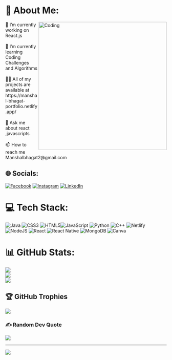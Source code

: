 # 💫 About Me:
<img align="right" alt="Coding" width="400" src="https://github.com/manshal01/manshal01/assets/93897590/f0d4837d-41de-4d9f-a9d8-a9a8e8fe0f13">
🔭 I’m currently working on React.js<br><br>🌱 I’m currently learning Coding Challenges and Algorithms<br><br>👨‍💻 All of my projects are available at https://manshal-bhagat-portfolio.netlify.app/<br><br>💬 Ask me about react ,javascripts<br><br>📫 How to reach me Manshalbhagat2@gmail.com


## 🌐 Socials:
[![Facebook](https://img.shields.io/badge/Facebook-%231877F2.svg?logo=Facebook&logoColor=white)](https://facebook.com/https://www.facebook.com/manshal.bhagat?mibextid=9r9pxo) [![Instagram](https://img.shields.io/badge/Instagram-%23E4405F.svg?logo=Instagram&logoColor=white)](https://instagram.com/https://instagram.com/manshal_bhagat?utm_source=qr&igshid=mznlngnkzwq4mg%3d%3d  ) [![LinkedIn](https://img.shields.io/badge/LinkedIn-%230077B5.svg?logo=linkedin&logoColor=white)](https://linkedin.com/in/https://www.linkedin.com/in/manshal-bhagat-42751420b) 

# 💻 Tech Stack:
![Java](https://img.shields.io/badge/java-%23ED8B00.svg?style=for-the-badge&logo=java&logoColor=white) ![CSS3](https://img.shields.io/badge/css3-%231572B6.svg?style=for-the-badge&logo=css3&logoColor=white) ![HTML5](https://img.shields.io/badge/html5-%23E34F26.svg?style=for-the-badge&logo=html5&logoColor=white)![JavaScript](https://img.shields.io/badge/javascript-%23323330.svg?style=for-the-badge&logo=javascript&logoColor=%23F7DF1E) ![Python](https://img.shields.io/badge/python-3670A0?style=for-the-badge&logo=python&logoColor=ffdd54) ![C++](https://img.shields.io/badge/c++-%2300599C.svg?style=for-the-badge&logo=c%2B%2B&logoColor=white) ![Netlify](https://img.shields.io/badge/netlify-%23000000.svg?style=for-the-badge&logo=netlify&logoColor=#00C7B7) ![NodeJS](https://img.shields.io/badge/node.js-6DA55F?style=for-the-badge&logo=node.js&logoColor=white) ![React](https://img.shields.io/badge/react-%2320232a.svg?style=for-the-badge&logo=react&logoColor=%2361DAFB) ![React Native](https://img.shields.io/badge/react_native-%2320232a.svg?style=for-the-badge&logo=react&logoColor=%2361DAFB) ![MongoDB](https://img.shields.io/badge/MongoDB-%234ea94b.svg?style=for-the-badge&logo=mongodb&logoColor=white) ![Canva](https://img.shields.io/badge/Canva-%2300C4CC.svg?style=for-the-badge&logo=Canva&logoColor=white)
# 📊 GitHub Stats:
![](https://github-readme-stats.vercel.app/api?username=manshal01&theme=dark&hide_border=false&include_all_commits=true&count_private=true)<br/>
![](https://github-readme-streak-stats.herokuapp.com/?user=manshal01&theme=dark&hide_border=false)<br/>
![](https://github-readme-stats.vercel.app/api/top-langs/?username=manshal01&theme=dark&hide_border=false&include_all_commits=true&count_private=true&layout=compact)

## 🏆 GitHub Trophies
![](https://github-profile-trophy.vercel.app/?username=manshal01&theme=onestar&no-frame=false&no-bg=false&margin-w=4)

### ✍️ Random Dev Quote
![](https://quotes-github-readme.vercel.app/api?type=horizontal&theme=tokyonight)

---
[![](https://visitcount.itsvg.in/api?id=manshal01&icon=0&color=0)](https://visitcount.itsvg.in)

<!-- Proudly created with GPRM ( https://gprm.itsvg.in ) -->
